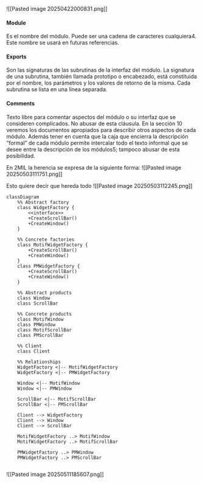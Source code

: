 ![[Pasted image 20250422000831.png]]
#### Module 
Es el nombre del módulo. Puede ser una cadena de caracteres cualquiera4. Este nombre
se usará en futuras referencias.
#### Exports 
Son las signaturas de las subrutinas de la interfaz del módulo. La signatura de una
subrutina, también llamada prototipo o encabezado, está constituida por el nombre, los
parámetros y los valores de retorno de la misma. Cada subrutina se lista en una línea
separada.
#### Comments 
Texto libre para comentar aspectos del módulo o su interfaz que se consideren complicados.
No abusar de esta cláusula. En la sección 10 veremos los documentos apropiados
para describir otros aspectos de cada módulo. Además tener en cuenta que la caja que
encierra la descripción “formal” de cada módulo permite intercalar todo el texto informal
que se desee entre la descripción de los módulos5; tampoco abusar de esta posibilidad.

En 2MIL la herencia se expresa de la siguiente forma:
![[Pasted image 20250503111751.png]]

Esto quiere decir que hereda todo
![[Pasted image 20250503112245.png]]

```mermaid
classDiagram
    %% Abstract factory
    class WidgetFactory {
        <<interface>>
        +CreateScrollBar()
        +CreateWindow()
    }

    %% Concrete factories
    class MotifWidgetFactory {
        +CreateScrollBar()
        +CreateWindow()
    }
    class PMWidgetFactory {
        +CreateScrollBar()
        +CreateWindow()
    }

    %% Abstract products
    class Window
    class ScrollBar

    %% Concrete products
    class MotifWindow
    class PMWindow
    class MotifScrollBar
    class PMScrollBar

    %% Client
    class Client

    %% Relationships
    WidgetFactory <|-- MotifWidgetFactory
    WidgetFactory <|-- PMWidgetFactory

    Window <|-- MotifWindow
    Window <|-- PMWindow

    ScrollBar <|-- MotifScrollBar
    ScrollBar <|-- PMScrollBar

    Client --> WidgetFactory
    Client --> Window
    Client --> ScrollBar

    MotifWidgetFactory ..> MotifWindow
    MotifWidgetFactory ..> MotifScrollBar

    PMWidgetFactory ..> PMWindow
    PMWidgetFactory ..> PMScrollBar
 
```

![[Pasted image 20250511185607.png]]